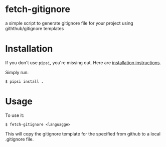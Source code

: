 # fetch-gitignore

a simple script to generate gitignore file for your project using giththub/gitignore templates


# Installation

If you don't use `pipsi`, you're missing out.
Here are [installation instructions](https://github.com/mitsuhiko/pipsi#readme).

Simply run:

    $ pipsi install .


# Usage

To use it:

    $ fetch-gitignore <languagge>

This will copy the gitignore template for the specified <language>
from github to a local .gitignore file.



